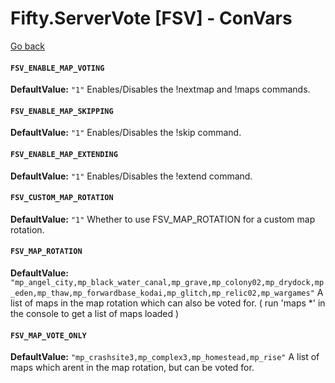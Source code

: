 # Fifty.ServerVote [FSV] - ConVars
[Go back](./docs_index.md)

#### `FSV_ENABLE_MAP_VOTING`
**DefaultValue:** `"1"`
  Enables/Disables the !nextmap and !maps commands.

#### `FSV_ENABLE_MAP_SKIPPING`
**DefaultValue:** `"1"`
  Enables/Disables the !skip command.

#### `FSV_ENABLE_MAP_EXTENDING`
**DefaultValue:** `"1"`
  Enables/Disables the !extend command.

#### `FSV_CUSTOM_MAP_ROTATION`
**DefaultValue:** `"1"`
  Whether to use FSV_MAP_ROTATION for a custom map rotation.

#### `FSV_MAP_ROTATION`
**DefaultValue:** `"mp_angel_city,mp_black_water_canal,mp_grave,mp_colony02,mp_drydock,mp_eden,mp_thaw,mp_forwardbase_kodai,mp_glitch,mp_relic02,mp_wargames"`
  A list of maps in the map rotation which can also be voted for. ( run 'maps *' in the console to get a list of maps loaded )

#### `FSV_MAP_VOTE_ONLY`
**DefaultValue:** `"mp_crashsite3,mp_complex3,mp_homestead,mp_rise"`
  A list of maps which arent in the map rotation, but can be voted for.


